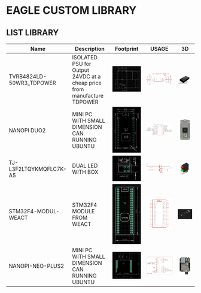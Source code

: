 # EAGLE CUSTOM LIBRARY

## LIST LIBRARY
Name | Description | Footprint | USAGE | 3D
---- | ----------- | ------- | ------- | -------
TVRB4824LD-50WR3_TDPOWER | ISOLATED PSU for Output 24VDC at a cheap price from manufacture TDPOWER | <img src="DOC/TVRB4824LD-50WR3_FOOTPRINT.png"> | <img src="DOC/TVRB4824LD-50WR3_EXAMPLE.png">  | <img src="DOC/TVRB4824LV-50WR3_3D.png">
NANOPI DUO2 | MINI PC WITH SMALL DIMENSION CAN RUNNING UBUNTU | <img src="DOC/NANOPI-DUO2_FOOTPRINT.png"> | <img src="DOC/NANOPI-DUO2_EXAMPLE.png">  | <img src="DOC/NANOPI-DUO2_3D.png">
TJ-L3F2LTQYKMQFLC7K-A5 | DUAL LED WITH BOX | <img src="DOC/TJ-L3F2LTQYKMQFLC7K-A5_FOOTPRINT.png"> | <img src="DOC/TJ-L3F2LTQYKMQFLC7K-A5_EXAMPLE.png">  | <img src="DOC/TJ-L3F2LTQYKMQFLC7K-A5_3D.png">
STM32F4-MODUL-WEACT| STM32F4 MODULE FROM WEACT | <img src="DOC/STM32F4-MODUL-WEACT_FOOTPRINT.png"> | <img src="DOC/STM32F4-MODUL-WEACT_EXAMPLE.png">  | <img src="DOC/STM32F4-MODUL-WEACT_3D.png">
NANOPI-NEO-PLUS2| MINI PC WITH SMALL DIMENSION CAN RUNNING UBUNTU | <img src="DOC/NANOPI-NEO-PLUS2_FOOTPRINT.png"> | <img src="DOC/NANOPI-NEO-PLUS2_EXAMPLE.png">  | <img src="DOC/NANOPI-NEO-PLUS2_3D.png">
